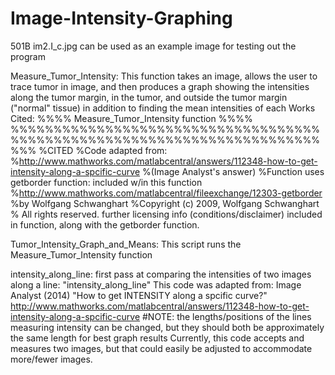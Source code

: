 # Image-Intensity-Graphing

501B im2.I_c.jpg can be used as an example image for testing out the program

Measure_Tumor_Intensity:
This function takes an image, allows the user to trace tumor in image, and then produces a graph showing the intensities along the tumor margin, in the tumor, and outside the tumor margin ("normal" tissue) in addition to finding the mean intensities of each 
Works Cited:
%%%% Measure_Tumor_Intensity function %%%%
%%%%%%%%%%%%%%%%%%%%%%%%%%%%%%%%%%%%%%%%%%%%%%%%%%%%%%%%%%%%%%%%%%%%%%%%%%%
%CITED
%Code adapted from:
%<http://www.mathworks.com/matlabcentral/answers/112348-how-to-get-intensity-along-a-spcific-curve>
%(Image Analyst's answer)
%Function uses getborder function: included w/in this function
%http://www.mathworks.com/matlabcentral/fileexchange/12303-getborder
%by Wolfgang Schwanghart
%Copyright (c) 2009, Wolfgang Schwanghart
% All rights reserved.
further licensing info (conditions/disclaimer) included in function, along with the getborder function.

Tumor_Intensity_Graph_and_Means:
This script runs the Measure_Tumor_Intensity function 

intensity_along_line:
  first pass at comparing the intensities of two images along a line: "intensity_along_line"
  This code was adapted from:
  Image Analyst (2014) "How to get INTENSITY along a spcific curve?" 
  <http://www.mathworks.com/matlabcentral/answers/112348-how-to-get-intensity-along-a-spcific-curve>
  #NOTE: the lengths/positions of the lines measuring intensity can be changed, but they should both be approximately the same length for best graph results
  Currently, this code accepts and measures two images, but that could easily be adjusted to accommodate more/fewer images. 
